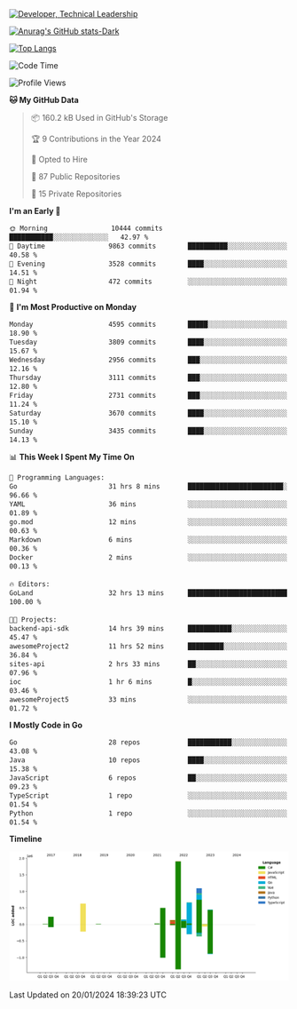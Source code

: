 <div>
  <a href="https://www.linkedin.com/in/arielpineiro/" target="_blank" rel="nofollow noopener noreferrer">
    <img src="https://img.shields.io/badge/-LinkedIn-%230077B5?style=for-the-badge&logo=linkedin&logoColor=white" alt="Developer, Technical Leadership" title="Ariel Piñeiro">
  </a>
</div>

[![Anurag's GitHub stats-Dark](https://github-readme-stats.vercel.app/api?username=arielsrv&show_icons=true&theme=dark#gh-dark-mode-only)](https://github.com/anuraghazra/github-readme-stats#gh-dark-mode-only)

[![Top Langs](https://github-readme-stats.vercel.app/api/top-langs/?username=arielsrv&layout=compact&langs_count=10&theme=dark#gh-dark-mode-only)](https://github.com/anuraghazra/github-readme-stats&theme=dark#gh-dark-mode-only)

<!--START_SECTION:waka-->
![Code Time](http://img.shields.io/badge/Code%20Time-468%20hrs%2045%20mins-blue)

![Profile Views](http://img.shields.io/badge/Profile%20Views-2-blue)

**🐱 My GitHub Data** 

> 📦 160.2 kB Used in GitHub's Storage 
 > 
> 🏆 9 Contributions in the Year 2024
 > 
> 💼 Opted to Hire
 > 
> 📜 87 Public Repositories 
 > 
> 🔑 15 Private Repositories 
 > 
**I'm an Early 🐤** 

```text
🌞 Morning                10444 commits       ███████████░░░░░░░░░░░░░░   42.97 % 
🌆 Daytime                9863 commits        ██████████░░░░░░░░░░░░░░░   40.58 % 
🌃 Evening                3528 commits        ████░░░░░░░░░░░░░░░░░░░░░   14.51 % 
🌙 Night                  472 commits         ░░░░░░░░░░░░░░░░░░░░░░░░░   01.94 % 
```
📅 **I'm Most Productive on Monday** 

```text
Monday                   4595 commits        █████░░░░░░░░░░░░░░░░░░░░   18.90 % 
Tuesday                  3809 commits        ████░░░░░░░░░░░░░░░░░░░░░   15.67 % 
Wednesday                2956 commits        ███░░░░░░░░░░░░░░░░░░░░░░   12.16 % 
Thursday                 3111 commits        ███░░░░░░░░░░░░░░░░░░░░░░   12.80 % 
Friday                   2731 commits        ███░░░░░░░░░░░░░░░░░░░░░░   11.24 % 
Saturday                 3670 commits        ████░░░░░░░░░░░░░░░░░░░░░   15.10 % 
Sunday                   3435 commits        ████░░░░░░░░░░░░░░░░░░░░░   14.13 % 
```


📊 **This Week I Spent My Time On** 

```text
💬 Programming Languages: 
Go                       31 hrs 8 mins       ████████████████████████░   96.66 % 
YAML                     36 mins             ░░░░░░░░░░░░░░░░░░░░░░░░░   01.89 % 
go.mod                   12 mins             ░░░░░░░░░░░░░░░░░░░░░░░░░   00.63 % 
Markdown                 6 mins              ░░░░░░░░░░░░░░░░░░░░░░░░░   00.36 % 
Docker                   2 mins              ░░░░░░░░░░░░░░░░░░░░░░░░░   00.13 % 

🔥 Editors: 
GoLand                   32 hrs 13 mins      █████████████████████████   100.00 % 

🐱‍💻 Projects: 
backend-api-sdk          14 hrs 39 mins      ███████████░░░░░░░░░░░░░░   45.47 % 
awesomeProject2          11 hrs 52 mins      █████████░░░░░░░░░░░░░░░░   36.84 % 
sites-api                2 hrs 33 mins       ██░░░░░░░░░░░░░░░░░░░░░░░   07.96 % 
ioc                      1 hr 6 mins         █░░░░░░░░░░░░░░░░░░░░░░░░   03.46 % 
awesomeProject5          33 mins             ░░░░░░░░░░░░░░░░░░░░░░░░░   01.72 % 
```

**I Mostly Code in Go** 

```text
Go                       28 repos            ███████████░░░░░░░░░░░░░░   43.08 % 
Java                     10 repos            ████░░░░░░░░░░░░░░░░░░░░░   15.38 % 
JavaScript               6 repos             ██░░░░░░░░░░░░░░░░░░░░░░░   09.23 % 
TypeScript               1 repo              ░░░░░░░░░░░░░░░░░░░░░░░░░   01.54 % 
Python                   1 repo              ░░░░░░░░░░░░░░░░░░░░░░░░░   01.54 % 
```



**Timeline**

![Lines of Code chart](https://raw.githubusercontent.com/arielsrv/arielsrv/main/assets/bar_graph.png)


 Last Updated on 20/01/2024 18:39:23 UTC
<!--END_SECTION:waka-->
